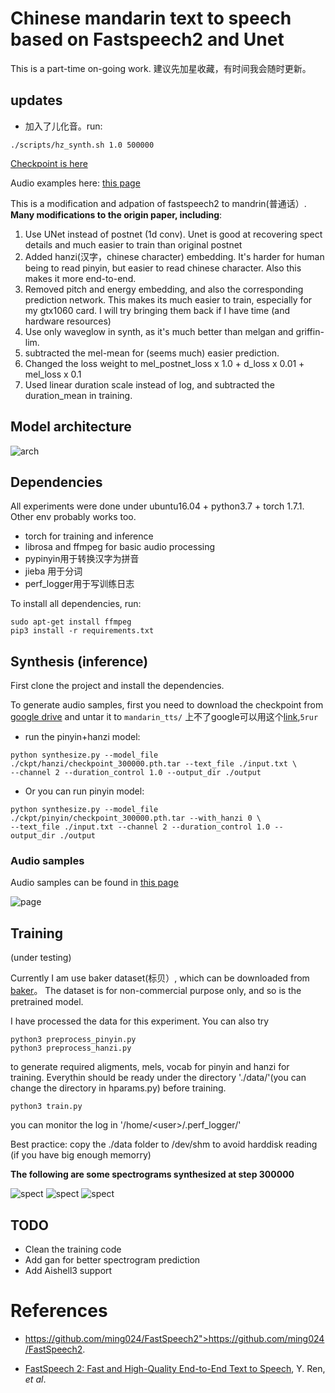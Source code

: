 # Chinese mandarin text to speech based on Fastspeech2 and Unet

This is a part-time on-going work. 建议先加星收藏，有时间我会随时更新。


## updates

-  加入了儿化音。run:

```
./scripts/hz_synth.sh 1.0 500000

```

<a href="https://drive.google.com/file/d/1EukyzY3tt1XBmUx17rpUfFlyQBEW1LFL/view?usp=sharing">Checkpoint is here</a> 

Audio examples here: <a href="https://ranchlai.github.io/mandarin-tts/">this page</a>
    



    
This is a modification and adpation of fastspeech2 to mandrin(普通话）. 
<b> Many modifications to the origin paper, including</b>: 

1. Use UNet instead of postnet (1d conv). Unet is good at recovering spect details and much easier to train than original postnet
2. Added hanzi(汉字，chinese character) embedding. It's harder for human being to read pinyin, but easier to read chinese character. Also this makes it more end-to-end. 
3. Removed pitch and energy embedding, and also the corresponding prediction network. This makes its much easier to train, especially for my gtx1060 card. I will try bringing them back if I have time (and hardware resources)
5. Use only waveglow in synth, as it's much better than melgan and griffin-lim.
6. subtracted the mel-mean for (seems much) easier prediction. 
7. Changed the loss weight to  mel_postnet_loss x 1.0 + d_loss x 0.01 + mel_loss x 0.1 
8. Used linear duration scale instead of log, and subtracted the duration_mean in training.

## Model architecture

![arch](./docs/arch.png)

## Dependencies

All experiments were done under ubuntu16.04 + python3.7 + torch 1.7.1. Other env probably works too.

- torch for training and inference
- librosa and ffmpeg for basic audio processing
- pypinyin用于转换汉字为拼音
- jieba 用于分词
- perf_logger用于写训练日志

To install all dependencies, run:

```
sudo apt-get install ffmpeg
pip3 install -r requirements.txt
```


## Synthesis (inference)


First clone the project and install the dependencies. 


To generate audio samples, first you need to download the checkpoint from <a href="https://drive.google.com/file/d/11mBus5gn69_KwvNec9Zy9jjTs3LgHdx3/view?usp=sharing">google drive</a> and untar it to ```mandarin_tts/```
上不了google可以用这个<a href="https://pan.baidu.com/s/1wwRYos4TuDZHjtKuEaRbnA ">link</a>,```5rur```

- run the pinyin+hanzi model:

```
python synthesize.py --model_file ./ckpt/hanzi/checkpoint_300000.pth.tar --text_file ./input.txt \
--channel 2 --duration_control 1.0 --output_dir ./output

```

- Or you can run pinyin model:

```
python synthesize.py --model_file ./ckpt/pinyin/checkpoint_300000.pth.tar --with_hanzi 0 \
--text_file ./input.txt --channel 2 --duration_control 1.0 --output_dir ./output

```


### Audio samples

Audio samples can be found in <a href="https://ranchlai.github.io/mandarin-tts/">this page</a>

![page](./docs/page.png)


## Training

(under testing)

Currently I am use baker dataset(标贝）, which can be downloaded from <a href="https://www.data-baker.com/open_source.html">baker</a>。 The dataset is for non-commercial purpose only, and so is the pretrained model. 


I have processed the data for this experiment. You can also try 
```
python3 preprocess_pinyin.py 
python3 preprocess_hanzi.py 
```
to generate required aligments, mels, vocab for pinyin and hanzi for training. Everythin should be ready under the directory './data/'(you can change the directory in hparams.py) before training. 


```
python3 train.py
```
you can monitor the log in '/home/\<user\>/.perf_logger/'

Best practice: copy the ./data folder to /dev/shm to avoid harddisk reading (if you have big enough memorry)


<b> The following are some spectrograms synthesized at step 300000 </b>

![spect](./docs/data/step_300000_0.png)
![spect](./docs/data/step_300000_2.png)
![spect](./docs/data/step_300000_3.png)





## TODO
- Clean the training code
- Add gan for better spectrogram prediction
- Add Aishell3 support


# References
- <a>https://github.com/ming024/FastSpeech2">https://github.com/ming024/FastSpeech2</a>. 

- [FastSpeech 2: Fast and High-Quality End-to-End Text to Speech](https://arxiv.org/abs/2006.04558), Y. Ren, *et al*.






